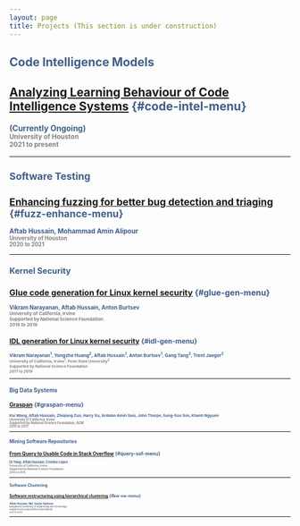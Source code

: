 ```yaml
---
layout: page
title: Projects (This section is under construction)
---
```


## <font color="3F5E8C"> <b>Code Intelligence Models<b>

## [Analyzing Learning Behaviour of Code Intelligence Systems](../project-code-intel/index.html) {#code-intel-menu}
(Currently Ongoing)<small><br><font color="gray">University of Houston <br> 2021 to present</font> 
<br>


_____________

## <font color="3F5E8C"> <b>Software Testing<b>

## [Enhancing fuzzing for better bug detection and triaging](../project-fuzz-enhance/index.html) {#fuzz-enhance-menu}
Aftab Hussain, Mohammad Amin Alipour <small><br><font color="gray">University of Houston <br> 2020 to 2021</font> 
<br>


_____________

## <font color="3F5E8C"> <b>Kernel Security<b>

## [Glue code generation for Linux kernel security](../project-glue-gen/index.html) {#glue-gen-menu}
Vikram Narayanan, Aftab Hussain, Anton Burtsev <small><br> <font color="gray">University of California, Irvine <br> Supported by National Science Foundation<br> 2018 to 2019</font> 
<br>

## [IDL generation for Linux kernel security](../project-idl-gen/index.html) {#idl-gen-menu}
Vikram Narayanan<sup>1</sup>, Yongzhe Huang<sup>2</sup>, Aftab Hussain<sup>1</sup>, Anton Burtsev<sup>1</sup>, Gang Tang<sup>2</sup>, Trent Jaeger<sup>2</sup> <small>
<br> <font color="gray">University of California, Irvine<sup>1</sup>, Penn State University<sup>2</sup> 
<br> Supported by National Science Foundation
<br> 2017 to 2019</font> 


_____________

## <font color="3F5E8C"> <b>Big Data Systems<b>

## [Graspan](../project-graspan/index.html) {#graspan-menu}

Kai Wang, Aftab Hussain, Zhiqiang Zuo, Harry Xu, Ardalan
Amiri Sani, John Thorpe, Sung-Soo Son, Khanh Ngyuen 
<small><br> <font color="gray">University of California, Irvine <br> Supported by National Science Foundation, ACM<br>2015 to 2017</font> 

_____________

## <font color="3F5E8C"> <b>Mining Software Repositories<b>

## [From Query to Usable Code in Stack Overflow](../project-query-sof/index.html) {#query-sof-menu}
Di Yang, Aftab Hussain, Cristina Lopes 
<small><br> <font color="gray">University of California, Irvine <br> Supported by National Science Foundation<br>2013 to 2015</font> 


_____________

## <font color="3F5E8C"> <b>Software Clustering<b>

## [Software restructuring using hierarchical clustering](../project-kw-sw/index.html) {#kw-sw-menu}
Aftab Hussain, Md. Saidur Rahman <small><br> <font color="gray">Bangladesh University of Engineering and Technology <br> Supported by CodeCrafters International<br>2011 to 2013</font> 

_____________

														



	
